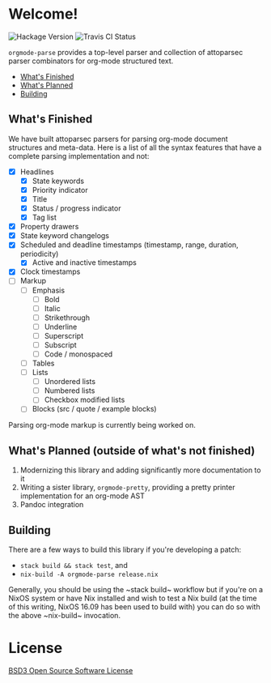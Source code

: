 # Welcome!
![Hackage Version](https://img.shields.io/hackage/v/orgmode-parse.svg?style=flat)
![Travis CI Status](https://travis-ci.org/digitalmentat/orgmode-parse.svg?branch=master)

`orgmode-parse` provides a top-level parser and collection of attoparsec parser
combinators for org-mode structured text.

- [What's Finished](#whats-finished)
- [What's Planned](#whats-planned)
- [Building](#building)
  
## What's Finished
We have built attoparsec parsers for parsing org-mode document structures and
meta-data. Here is a list of all the syntax features that have a complete
parsing implementation and not:

- [X] Headlines
  - [X] State keywords
  - [X] Priority indicator
  - [X] Title
  - [X] Status / progress indicator
  - [X] Tag list
- [X] Property drawers
- [X] State keyword changelogs
- [X] Scheduled and deadline timestamps (timestamp, range, duration, periodicity)
  - [X] Active and inactive timestamps
- [X] Clock timestamps
- [ ] Markup
  - [ ] Emphasis
    - [ ] Bold
    - [ ] Italic
    - [ ] Strikethrough
    - [ ] Underline
    - [ ] Superscript
    - [ ] Subscript
    - [ ] Code / monospaced
  - [ ] Tables
  - [ ] Lists
    - [ ] Unordered lists
    - [ ] Numbered lists
    - [ ] Checkbox modified lists
  - [ ] Blocks (src / quote / example blocks)

Parsing org-mode markup is currently being worked on.

## What's Planned (outside of what's not finished)
1. Modernizing this library and adding significantly more documentation to it
2. Writing a sister library, `orgmode-pretty`, providing a pretty printer
   implementation for an org-mode AST
3. Pandoc integration

## Building
There are a few ways to build this library if you're developing a patch:

- `stack build && stack test`, and
- `nix-build -A orgmode-parse release.nix`

Generally, you should be using the ~stack build~ workflow but if you're on a
NixOS system or have Nix installed and wish to test a Nix build (at the time of
this writing, NixOS 16.09 has been used to build with) you can do so with the
above ~nix-build~ invocation.

# License
[BSD3 Open Source Software License](https://github.com/digitalmentat/orgmode-parse/blob/master/LICENSE)
